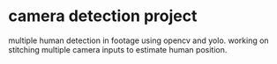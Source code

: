 # camera detection project
 multiple human detection in footage using opencv and yolo. working on stitching multiple camera inputs to estimate human position.
